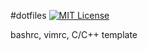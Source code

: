 #dotfiles
[![MIT License](http://img.shields.io/badge/license-MIT-blue.svg?style=flat)](LICENSE)

bashrc, vimrc, C/C++ template
